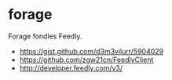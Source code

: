 forage
======

Forage fondles Feedly.


* https://gist.github.com/d3m3vilurr/5904029
* https://github.com/zgw21cn/FeedlyClient
* http://developer.feedly.com/v3/
